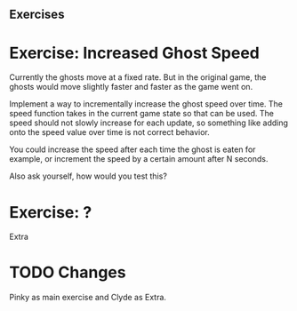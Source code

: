 ## Exercises

# Exercise: Increased Ghost Speed

Currently the ghosts move at a fixed rate. But in the original game, the ghosts would move slightly faster and faster as
the game went on.

Implement a way to incrementally increase the ghost speed over time. The speed function takes in the current game state
so that can be used. The speed should not slowly increase for each update, so something like adding onto the speed value
over time is not correct behavior.

You could increase the speed after each time the ghost is eaten for example, or increment the speed by a certain amount
after N seconds.

Also ask yourself, how would you test this?

# Exercise: ?

Extra

# TODO Changes

Pinky as main exercise and Clyde as Extra.